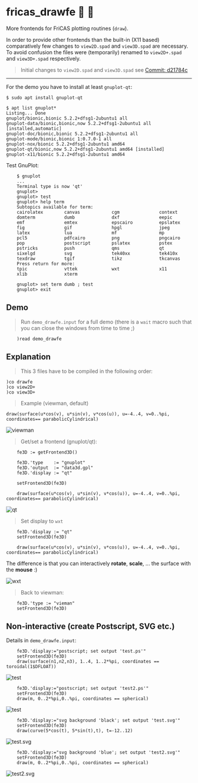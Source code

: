 # fricas_drawfe :construction: :rocket:
More frontends for FriCAS plotting routines (``draw``).

In order to provide other frontends than the built-in (X11 based) 
comparatively few changes to ``view2D.spad`` and ``view3D.spad`` are
necessary. To avoid confusion the files were (temporarily) renamed to 
``view2D+.spad`` and ``view3D+.spad`` respectively. 


> Initial changes to ``view2D.spad`` and ``view3D.spad``
> see [Commit: d21784c](https://github.com/nilqed/fricas_drawfe/commit/d21784c9c808d80c02e8c8272f2b49255cb86566)


---

For the demo you have to install at least ``gnuplot-qt``:


	$ sudo apt install gnuplot-qt
	
	$ apt list gnuplot*
	Listing... Done
	gnuplot/bionic,bionic 5.2.2+dfsg1-2ubuntu1 all
	gnuplot-data/bionic,bionic,now 5.2.2+dfsg1-2ubuntu1 all [installed,automatic]
	gnuplot-doc/bionic,bionic 5.2.2+dfsg1-2ubuntu1 all
	gnuplot-mode/bionic,bionic 1:0.7.0-1 all
	gnuplot-nox/bionic 5.2.2+dfsg1-2ubuntu1 amd64
	gnuplot-qt/bionic,now 5.2.2+dfsg1-2ubuntu1 amd64 [installed]
	gnuplot-x11/bionic 5.2.2+dfsg1-2ubuntu1 amd64
	
Test GnuPlot:

        $ gnuplot
        ...
        Terminal type is now 'qt'
        gnuplot> 
        gnuplot> test
        gnuplot> help term
        Subtopics available for term:
        cairolatex        canvas            cgm               context
        domterm           dumb              dxf               eepic
        emf               emtex             epscairo          epslatex
        fig               gif               hpgl              jpeg
        latex             lua               mf                mp
        pcl5              pdfcairo          png               pngcairo
        pop               postscript        pslatex           pstex
        pstricks          push              qms               qt
        sixelgd           svg               tek40xx           tek410x
        texdraw           tgif              tikz              tkcanvas
        Press return for more: 
        tpic              vttek             wxt               x11
        xlib              xterm
	
        gnuplot> set term dumb ; test
        gnuplot> exit

	
Demo
----

> Run ``demo_drawfe.input`` for a full demo (there is a ``wait`` macro such that you can close
> the windows from time to time ;)

        )read demo_drawfe


Explanation
-----------

> This 3 files have to be compiled in the following order:

	)co drawfe
	)co view2D+
	)co view3D+


> Example (viewman, default)

	draw(surface(u*cos(v), u*sin(v), v*cos(u)), u=-4..4, v=0..%pi, coordinates== parabolicCylindrical)
	

![viewman](docs/viewman.png)


> Get/set a frontend (gnuplot/qt):

        fe3D := getFrontend3D()
        
        fe3D.'type    := "gnuplot"
        fe3D.'output  := "data3d.gpl"
        fe3D.'display := "qt"
        
        setFrontend3D(fe3D)
        
        draw(surface(u*cos(v), u*sin(v), v*cos(u)), u=-4..4, v=0..%pi, coordinates== parabolicCylindrical)

![qt](docs/qt.png)


> Set display to ``wxt``

        fe3D.'display := "qt"
        setFrontend3D(fe3D)
        
        draw(surface(u*cos(v), u*sin(v), v*cos(u)), u=-4..4, v=0..%pi, coordinates== parabolicCylindrical)

The difference is that you can interactively **rotate**, **scale**, ... the surface with the **mouse** :)

![wxt](docs/wxt.png)


> Back to viewman:

        fe3D.'type := "vieman"
        setFrontend3D(fe3D)


Non-interactive (create Postscript, SVG etc.)
---------------------------------------------

Details in ``demo_drawfe.input``:
        
        fe3D.'display:="postscript; set output 'test.ps'"
        setFrontend3D(fe3D)
        draw(surface(n1,n2,n3), 1..4, 1..2*%pi, coordinates == toroidal(1$DFLOAT)) 
	
![test](docs/test.png)

        fe3D.'display:="postscript; set output 'test2.ps'"
        setFrontend3D(fe3D)
        draw(m, 0..2*%pi,0..%pi, coordinates == spherical) 
	
![test](docs/test2.png)

        fe3D.'display:="svg background 'black'; set output 'test.svg'"
        setFrontend3D(fe3D)
        draw(curve(5*cos(t), 5*sin(t),t), t=-12..12) 
	
![test.svg](docs/test.svg)

        fe3D.'display:="svg background 'blue'; set output 'test2.svg'"
        setFrontend3D(fe3D)
        draw(m, 0..2*%pi,0..%pi, coordinates == spherical) 

![test2.svg](docs/test2.svg)


 
